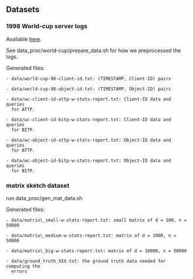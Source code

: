 ## Datasets

### 1998 World-cup server logs

Available [here](ftp://ita.ee.lbl.gov/html/contrib/WorldCup.html).

See data\_proc/world-cup/prepare\_data.sh for how we preprocessed the logs.

Generated files:

    - data/world-cup-98-client-id.txt: (TIMESTAMP, Client-ID) pairs

    - data/world-cup-98-object-id.txt: (TIMESTAMP, Object-ID) pairs

    - data/wc-client-id-attp-w-stats-report.txt: Client-ID data and queries
      for ATTP.

    - data/wc-client-id-bitp-w-stats-report.txt: Client-ID data and queries
      for BITP.

    - data/wc-object-id-attp-w-stats-report.txt: Object-ID data and queries
      for ATTP.

    - data/wc-object-id-bitp-w-stats-report.txt: Object-ID data and queries
      for BITP.

### matrix sketch dataset

run data\_proc/gen\_mat\_data.sh

Generated files:
    
    - data/matrix\_small-w-stats-report.txt: small matrix of d = 100, n = 50000

    - data/matrix\_medium-w-stats-report.txt: matrix of d = 1000, n = 50000

    - data/matrix\_big-w-stats-report.txt: matrix of d = 10000, n = 50000

	- data/ground_truth_XXX.txt: the ground truth data needed for computing the
	  errors

